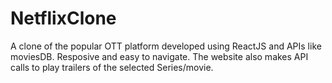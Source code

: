 # NetflixClone
A clone of the popular OTT platform developed using ReactJS and APIs like moviesDB. Resposive and easy to navigate. The website also makes API calls to play trailers of the selected Series/movie.
